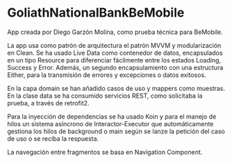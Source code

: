 # GoliathNationalBankBeMobile
App creada por Diego Garzón Molina, como prueba técnica para BeMobile.

La app usa como patrón de arquitectura el patrón MVVM y modularización en Clean. Se ha usado Live Data como contenedor de datos, encapsulados en un tipo Resource para diferenciar fácilmente entre los estados Loading, Success y Error. Además, un segundo encapsulamiento con una estructura Either, para la transmisión de errores y excepciones o datos exitosos.

En la capa domain se han añadido casos de uso y mappers como muestras. En la clase data se ha consumido servicios REST, como solicitaba la prueba, a través de retrofit2.

Para la inyección de dependencias se ha usado Koin y para el manejo de hilos un sistema asíncrono de Interactor-Executor que automáticamente gestiona los hilos de background o main según se lanze la petición del caso de uso o se reciba la respuesta.

La navegación entre fragmentos se basa en Navigation Component.

